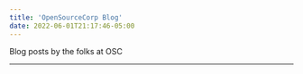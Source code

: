 ```yaml
---
title: 'OpenSourceCorp Blog'
date: 2022-06-01T21:17:46-05:00
---
```


Blog posts by the folks at OSC

---
